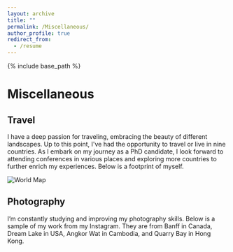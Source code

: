 ```yaml
---
layout: archive
title: ""
permalink: /Miscellaneous/
author_profile: true
redirect_from:
  - /resume
---
```


{% include base_path %}

# Miscellaneous

## Travel
I have a deep passion for traveling, embracing the beauty of different landscapes. Up to this point, I've had the opportunity to travel or live in nine countries. As I embark on my journey as a PhD candidate, I look forward to attending conferences in various places and exploring more countries to further enrich my experiences. Below is a footprint of myself.

![World Map](URL_or_path_to_image)



## Photography
I’m constantly studying and improving my photography skills. Below is a sample of my work from my Instagram. They are from Banff in Canada, Dream Lake in USA, Angkor Wat in Cambodia, and Quarry Bay in Hong Kong.







